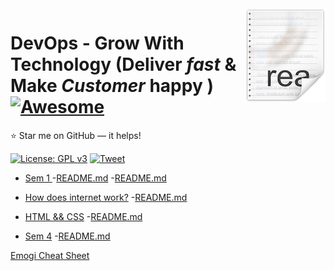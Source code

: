 <img src="icon.png" align="right" />

# DevOps - Grow With Technology (Deliver ***fast*** & Make ***Customer*** happy ) [![Awesome](https://cdn.rawgit.com/sindresorhus/awesome/d7305f38d29fed78fa85652e3a63e154dd8e8829/media/badge.svg)](https://github.com/Nehasingh1300/DevOps/tree/master/sem1)
:star: Star me on GitHub — it helps!

[![License: GPL v3](https://img.shields.io/badge/License-GPLv3-blue.svg)](https://github.com/Nehasingh1300/DevOps/blob/master/LICENSE)
[![Tweet](https://img.shields.io/twitter/url/http/shields.io.svg?style=social)](https://twitter.com/intent/tweet?text=DevOps%20:%20All%20you%20need%20to%20know%204&url=https://github.com/Nehasingh1300/DevOps&hashtags=DevOpsAtUPES,DevOps,LearnTogether,girlswhocode,girlintech,girlinstem)

- [Sem 1 ](https://github.com/Nehasingh1300/DevOps/tree/master/sem1)
        -[README.md](https://github.com/Nehasingh1300/DevOps/blob/master/sem1/README.md)
        -[README.md](https://github.com/Nehasingh1300/DevOps/blob/master/sem1/README.md)
        
- [How does internet work?](https://github.com/Nehasingh1300/DevOps/tree/master/sem%202)
    -[README.md](https://github.com/Nehasingh1300/DevOps/blob/master/sem%202/README.md)
    
- [HTML && CSS](https://github.com/Nehasingh1300/DevOps/tree/master/sem%203)
    -[README.md](https://github.com/Nehasingh1300/DevOps/blob/master/sem%203/README.md)

- [Sem 4](https://github.com/Nehasingh1300/DevOps/tree/master/sem%204)
    -[README.md](https://github.com/Nehasingh1300/DevOps/blob/master/sem%204/README.md)
    
    
    
    
[Emogi Cheat Sheet](https://www.webfx.com/tools/emoji-cheat-sheet/)
